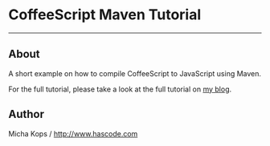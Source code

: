 
# CoffeeScript Maven Tutorial #

---------------

## About ##

A short example on how to compile CoffeeScript to JavaScript using Maven.

For the full tutorial, please take a look at the full tutorial on [my blog].


  [my blog]:http://www.hascode.com/2012/05/compiling-coffeescript-with-maven

## Author ##

Micha Kops / <http://www.hascode.com>